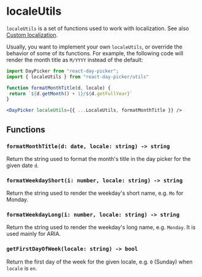 # localeUtils

`localeUtils` is a set of functions used to work with localization. See also [Custom localization](LocalizationCustom.md).

Usually, you want to implement your own `localeUtils`, or override the behavior of some of its functions. For example, the following code will render the month title as `M/YYYY` instead of the default:

```jsx
import DayPicker from "react-day-picker";
import { localeUtils } from "react-day-picker/utils"

function formatMonthTitle(d, locale) {
 return `${d.getMonth() + 1}/${d.getFullYear}` 
}

<DayPicker localeUtils={{ ...LocaleUtils, formatMonthTitle }} />

```

## Functions

### `formatMonthTitle(d: date, locale: string) -> string`

Return the string used to format the month's title in the day picker for the given date `d`.

### `formatWeekdayShort(i: number, locale: string) -> string`

Return the string used to render the weekday's short name, e.g. `Mo` for Monday.

### `formatWeekdayLong(i: number, locale: string) -> string`

Return the string used to render the weekday's long name, e.g. `Monday`. It is used mainly for ARIA.

### `getFirstDayOfWeek(locale: string) -> bool`

Return the first day of the week for the given locale, e.g. `0` (Sunday) when `locale` is `en`.
